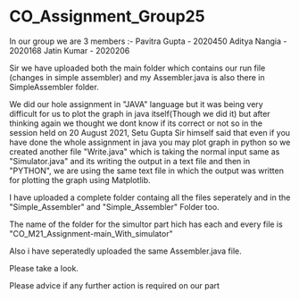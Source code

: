 # CO_Assignment_Group25
In our group we are 3 members :- 
Pavitra Gupta - 2020450
Aditya Nangia - 2020168
Jatin Kumar - 2020206 

Sir we have uploaded both the main folder which contains our run file (changes in simple assembler) and my Assembler.java is also there in SimpleAssembler folder. 


We did our hole assignment in "JAVA" language but it was being very difficult for us to plot the graph in java itself(Though we did it) but after thinking again we thought we dont know if its correct or not so in the session held on 20 August 2021, Setu Gupta Sir himself said that even if you have done the whole assignment in java you may plot graph in python so we created another file "Write.java" which is taking the normal input same as "Simulator.java" and its writing the output in a text file and then in "PYTHON", we are using the same text file in which the output was written for plotting the graph using Matplotlib.

I have uploaded a complete folder containg all the files seperately and in the "Simple_Assembler" and "Simple_Assembler" Folder too.

The name of the folder for the simultor part hich has each and every file is "CO_M21_Assignment-main_With_simulator"

Also i have seperatedly uploaded the same Assembler.java file.

Please take a look.

Please advice if any further action is required on our part
